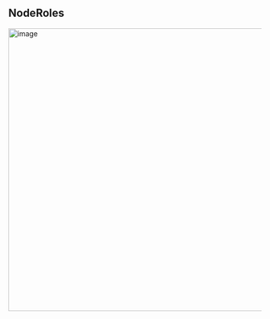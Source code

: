 ## NodeRoles

<img width="563" alt="image" src="https://github.com/user-attachments/assets/6700361d-e9f9-4b8c-b40f-47653f6cf03d">
